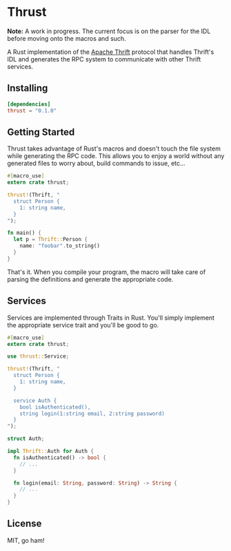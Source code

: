 # Thrust

**Note:** A work in progress. The current focus is on the parser for the IDL before moving onto the macros and such.

A Rust implementation of the [Apache Thrift](https://thrift.apache.org/) protocol that handles Thrift's IDL and generates the RPC system to communicate with other Thrift services.

## Installing

```toml
[dependencies]
thrust = "0.1.0"
```

## Getting Started

Thrust takes advantage of Rust's macros and doesn't touch the file system while generating the RPC code. This allows you to enjoy a world without any generated files to worry about, build commands to issue, etc...

```rust
#[macro_use]
extern crate thrust;

thrust!(Thrift, "
  struct Person {
    1: string name,
  }
");

fn main() {
  let p = Thrift::Person {
    name: "foobar".to_string()
  }
}
```

That's it. When you compile your program, the macro will take care of parsing the definitions and generate the appropriate code.


## Services

Services are implemented through Traits in Rust. You'll simply implement the appropriate service trait and you'll be good to go.

```rust
#[macro_use]
extern crate thrust;

use thrust::Service;

thrust!(Thrift, "
  struct Person {
    1: string name,
  }

  service Auth {
    bool isAuthenticated(),
    string login(1:string email, 2:string password)
  }
");

struct Auth;

impl Thrift::Auth for Auth {
  fn isAuthenticated() -> bool {
    // ...
  }

  fn login(email: String, password: String) -> String {
    // ...
  }
}
```

## License

MIT, go ham!
